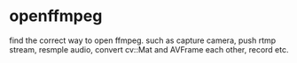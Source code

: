 # openffmpeg
find the correct way to open ffmpeg. such as capture camera, push rtmp stream, resmple audio, convert cv::Mat and AVFrame each other, record etc.  
